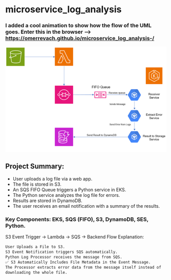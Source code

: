 # microservice_log_analysis

### I added a cool animation to show how the flow of the UML goes. Enter this in the browser --> https://omerrevach.github.io/microservice_log_analysis-/

![Architecture Diagram](UML.png)

## Project Summary:

   - User uploads a log file via a web app.
   - The file is stored in S3.
   - An SQS FIFO Queue triggers a Python service in EKS.
   - The Python service analyzes the log file for errors.
   - Results are stored in DynamoDB.
   - The user receives an email notification with a summary of the results.

### Key Components: EKS, SQS (FIFO), S3, DynamoDB, SES, Python.

S3 Event Trigger → Lambda → SQS → Backend
Flow Explanation:

    User Uploads a File to S3.
    S3 Event Notification triggers SQS automatically.
    Python Log Processor receives the message from SQS.
    ✅ S3 Automatically Includes File Metadata in the Event Message.
    The Processor extracts error data from the message itself instead of downloading the whole file.
